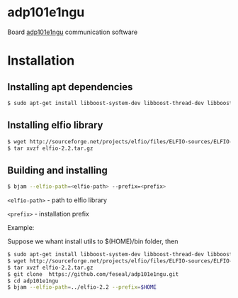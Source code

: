 # adp101e1ngu
Board [adp101e1ngu](http://insys.ru/products/dsp/adp101e1) communication software

# Installation

## Installing apt dependencies
```bash
$ sudo apt-get install libboost-system-dev libboost-thread-dev libboost-filesystem-dev libboost-program-options-dev
```
## Installing elfio library
```bash
$ wget http://sourceforge.net/projects/elfio/files/ELFIO-sources/ELFIO-2.2/elfio-2.2.tar.gz
$ tar xvzf elfio-2.2.tar.gz
```
## Building and installing
```bash
$ bjam --elfio-path=<elfio-path> --prefix=<prefix>
```

```<elfio-path>``` - path to elfio library

```<prefix>``` - installation prefix

Example:

Suppose we whant install utils to $(HOME)/bin folder, then

```bash
$ sudo apt-get install libboost-system-dev libboost-thread-dev libboost-filesystem-dev libboost-program-options-dev
$ wget http://sourceforge.net/projects/elfio/files/ELFIO-sources/ELFIO-2.2/elfio-2.2.tar.gz
$ tar xvzf elfio-2.2.tar.gz
$ git clone  https://github.com/feseal/adp101e1ngu.git
$ cd adp101e1ngu
$ bjam --elfio-path=../elfio-2.2 --prefix=$HOME
```